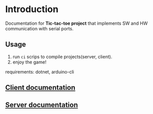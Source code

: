
# Introduction 
Documentation for **Tic-tac-toe project** that implements SW and HW communication with serial ports.

## Usage
1. run `ci` scrips to compile projects(server, client).
2. enjoy the game!

requirements: dotnet, arduino-cli

## <a href="MainWindow_8xaml_8cs.html">Client documentation</a>

## <a href="server_8ino.html">Server documentation</a>

